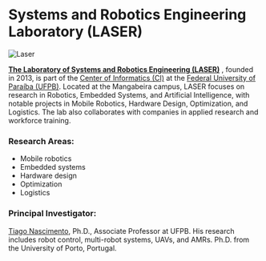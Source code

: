 # Systems and Robotics Engineering Laboratory (LASER)

![Laser](https://github.com/user-attachments/assets/cab987c6-9ad5-4f3f-b5d5-7bc6fe3f7c53)

**[The Laboratory of Systems and Robotics Engineering (LASER)](https://sites.google.com/view/laser-ufpb/in%C3%ADcio)** , founded in 2013, is part of the [Center of Informatics (CI)](https://www.ci.ufpb.br/) at the [Federal University of Paraíba (UFPB)](https://www.ufpb.br/). Located at the Mangabeira campus, LASER focuses on research in Robotics, Embedded Systems, and Artificial Intelligence, with notable projects in Mobile Robotics, Hardware Design, Optimization, and Logistics. The lab also collaborates with companies in applied research and workforce training.

### Research Areas:
- Mobile robotics
- Embedded systems
- Hardware design
- Optimization
- Logistics

### Principal Investigator:
[Tiago Nascimento](https://www.linkedin.com/in/tpnascimento/), Ph.D., Associate Professor at UFPB. His research includes robot control, multi-robot systems, UAVs, and AMRs. Ph.D. from the University of Porto, Portugal.
